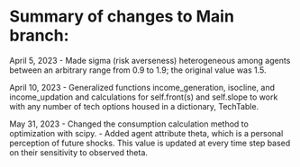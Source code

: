 # Summary of changes to Main branch:

April 5, 2023 - Made sigma (risk averseness) heterogeneous among agents between an arbitrary range from 0.9 to 1.9; the original value was 1.5.

April 10, 2023 - Generalized functions income_generation, isocline, and income_updation and calculations for self.front(s) and self.slope to work with any number of tech options housed in a dictionary, TechTable.

May 31, 2023 - Changed the consumption calculation method to optimization with scipy. 
             - Added agent attribute theta, which is a personal perception of future shocks. This value is updated at every time step based on their sensitivity to observed theta.
